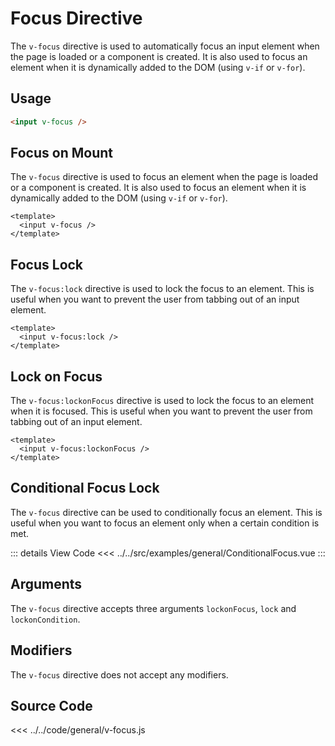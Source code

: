 <script setup> 
import ConditionalFocus from "../../src/examples/general/ConditionalFocus.vue"
</script>

# Focus Directive

The `v-focus` directive is used to automatically focus an input element when the page is loaded or a component is created. It is also used to focus an element when it is dynamically added to the DOM (using `v-if` or `v-for`).

## Usage

```html
<input v-focus />
```

## Focus on Mount

The `v-focus` directive is used to focus an element when the page is loaded or a component is created. It is also used to focus an element when it is dynamically added to the DOM (using `v-if` or `v-for`).

```vue
<template>
  <input v-focus />
</template>
```

## Focus Lock

The `v-focus:lock` directive is used to lock the focus to an element. This is useful when you want to prevent the user from tabbing out of an input element.

```vue
<template>
  <input v-focus:lock />
</template>
```

## Lock on Focus

The `v-focus:lockonFocus` directive is used to lock the focus to an element when it is focused. This is useful when you want to prevent the user from tabbing out of an input element.

```vue
<template>
  <input v-focus:lockonFocus />
</template>
```

## Conditional Focus Lock

The `v-focus` directive can be used to conditionally focus an element. This is useful when you want to focus an element only when a certain condition is met.

<div class="w-full h-auto py-5 flex flex-col ">
<ConditionalFocus />
</div>

::: details View Code
<<< ../../src/examples/general/ConditionalFocus.vue
:::

## Arguments

The `v-focus` directive accepts three arguments `lockonFocus`, `lock` and `lockonCondition`.

## Modifiers

The `v-focus` directive does not accept any modifiers.

## Source Code

<<< ../../code/general/v-focus.js
